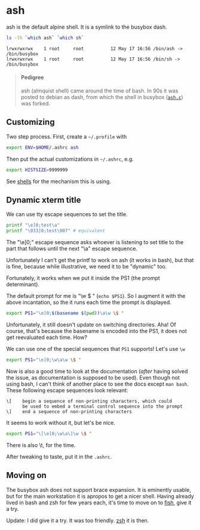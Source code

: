# ash

ash is the default alpine shell. It is a symlink to the busybox dash.

```sh
ls -lh `which ash` `which sh`
```
```
lrwxrwxrwx    1 root     root          12 May 17 16:56 /bin/ash -> /bin/busybox
lrwxrwxrwx    1 root     root          12 May 17 16:56 /bin/sh -> /bin/busybox
```

> #### Pedigree
>
> ash (almquist shell) came around the time of bash. In 90s it was
> posted to debian as dash, from which the shell in busybox
> ([`ash.c`](https://git.busybox.net/busybox/tree/shell)) was forked.

## Customizing

Two step process. First, create a `~/.profile` with

```sh
export ENV=$HOME/.ashrc ash
```

Then put the actual customizations in `~/.ashrc`, e.g.

```sh
export HISTSIZE=9999999
```

See [shells](shells#ENV) for the mechanism this is using.

## Dynamic xterm title

We can use tty escape sequences to set the title.

```sh
printf "\e]0;test\a"
printf "\033]0;test\007" # equivalent
```

The "\e]0;" escape sequence asks whoever is listening to set title to the part
that follows until the next "\a" escape sequence.

Unfortunately I can't get the printf to work on ash (it works in bash), but that
is fine, because while illustrative, we need it to be "dynamic" too.

Fortunately, it works when we put it inside the PS1 (the prompt determinant).

The default prompt for me is "\w \$ " (`echo $PS1`). So I augment it with the
above incantation, so the it runs each time the prompt is displayed.

```sh
export PS1="\e]0;$(basename $(pwd))\a\w \$ "
```

Unfortunately, it still doesn't update on switching directories. Aha! Of course,
that's because the basename is encoded into the PS1, it does not get reevaluated
each time. How?

We can use one of the special sequences that `PS1` supports! Let's use `\w`

```sh
export PS1="\e]0;\w\a\w \$ "
```

Now is also a good time to look at the documentation (_after_ having solved the
issue, as documentation is supposed to be used). Even though not using bash, I
can't think of another place to see the docs except `man bash`. These following
escape sequences look relevant:

```
\[    begin a sequence of non-printing characters, which could
      be used to embed a terminal control sequence into the prompt
\]    end a sequence of non-printing characters
```

It seems to work without it, but let's be nice.

```sh
export PS1="\[\e]0;\w\a\]\w \$ "
```

There is also \t, for the time.

After tweaking to taste, put it in the `.ashrc`.

## Moving on

The busybox ash does not support brace expansion. It is eminently usable, but
for the main workstation it is apropos to get a nicer shell. Having already
lived in bash and zsh for few years each, it's time to move on to [fish](fish),
give it a try.

Update: I did give it a try. It was too friendly. [zsh](zsh) it is then.

